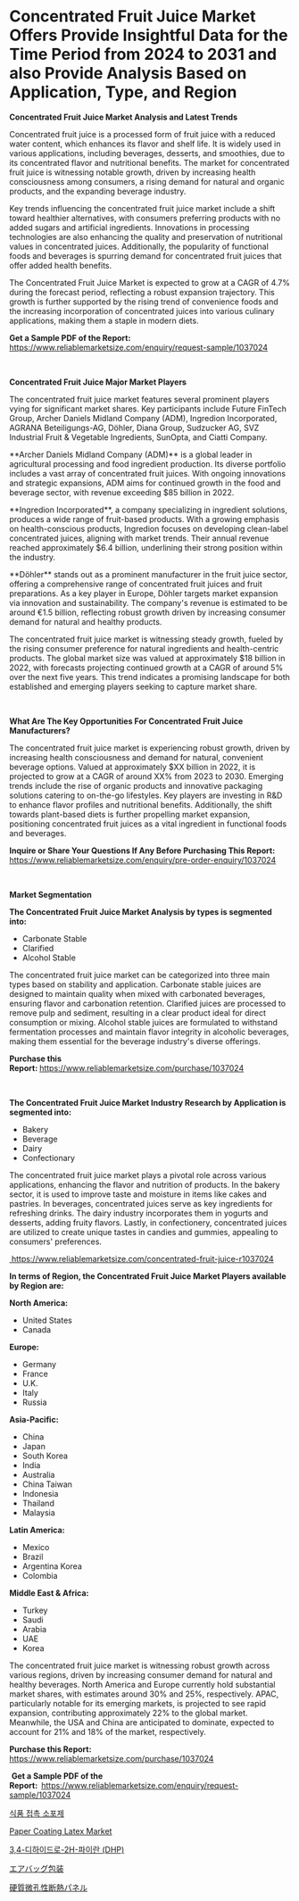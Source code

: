 <p><h1>Concentrated Fruit Juice Market Offers Provide Insightful Data for the Time Period from 2024 to 2031 and also Provide Analysis Based on Application, Type, and Region</h1></p><p><strong>Concentrated Fruit Juice Market Analysis and Latest Trends</strong></p>
<p><p>Concentrated fruit juice is a processed form of fruit juice with a reduced water content, which enhances its flavor and shelf life. It is widely used in various applications, including beverages, desserts, and smoothies, due to its concentrated flavor and nutritional benefits. The market for concentrated fruit juice is witnessing notable growth, driven by increasing health consciousness among consumers, a rising demand for natural and organic products, and the expanding beverage industry.</p><p>Key trends influencing the concentrated fruit juice market include a shift toward healthier alternatives, with consumers preferring products with no added sugars and artificial ingredients. Innovations in processing technologies are also enhancing the quality and preservation of nutritional values in concentrated juices. Additionally, the popularity of functional foods and beverages is spurring demand for concentrated fruit juices that offer added health benefits.</p><p>The Concentrated Fruit Juice Market is expected to grow at a CAGR of 4.7% during the forecast period, reflecting a robust expansion trajectory. This growth is further supported by the rising trend of convenience foods and the increasing incorporation of concentrated juices into various culinary applications, making them a staple in modern diets.</p></p>
<p><strong>Get a Sample PDF of the Report:&nbsp;</strong> <a href="https://www.reliablemarketsize.com/enquiry/request-sample/1037024">https://www.reliablemarketsize.com/enquiry/request-sample/1037024</a></p>
<p>&nbsp;</p>
<p><strong>Concentrated Fruit Juice Major Market Players</strong></p>
<p><p>The concentrated fruit juice market features several prominent players vying for significant market shares. Key participants include Future FinTech Group, Archer Daniels Midland Company (ADM), Ingredion Incorporated, AGRANA Beteiligungs-AG, Döhler, Diana Group, Sudzucker AG, SVZ Industrial Fruit & Vegetable Ingredients, SunOpta, and Ciatti Company.</p><p>**Archer Daniels Midland Company (ADM)** is a global leader in agricultural processing and food ingredient production. Its diverse portfolio includes a vast array of concentrated fruit juices. With ongoing innovations and strategic expansions, ADM aims for continued growth in the food and beverage sector, with revenue exceeding $85 billion in 2022.</p><p>**Ingredion Incorporated**, a company specializing in ingredient solutions, produces a wide range of fruit-based products. With a growing emphasis on health-conscious products, Ingredion focuses on developing clean-label concentrated juices, aligning with market trends. Their annual revenue reached approximately $6.4 billion, underlining their strong position within the industry.</p><p>**Döhler** stands out as a prominent manufacturer in the fruit juice sector, offering a comprehensive range of concentrated fruit juices and fruit preparations. As a key player in Europe, Döhler targets market expansion via innovation and sustainability. The company's revenue is estimated to be around €1.5 billion, reflecting robust growth driven by increasing consumer demand for natural and healthy products.</p><p>The concentrated fruit juice market is witnessing steady growth, fueled by the rising consumer preference for natural ingredients and health-centric products. The global market size was valued at approximately $18 billion in 2022, with forecasts projecting continued growth at a CAGR of around 5% over the next five years. This trend indicates a promising landscape for both established and emerging players seeking to capture market share.</p></p>
<p>&nbsp;</p>
<p><strong>What Are The Key Opportunities For Concentrated Fruit Juice Manufacturers?</strong></p>
<p><p>The concentrated fruit juice market is experiencing robust growth, driven by increasing health consciousness and demand for natural, convenient beverage options. Valued at approximately $XX billion in 2022, it is projected to grow at a CAGR of around XX% from 2023 to 2030. Emerging trends include the rise of organic products and innovative packaging solutions catering to on-the-go lifestyles. Key players are investing in R&D to enhance flavor profiles and nutritional benefits. Additionally, the shift towards plant-based diets is further propelling market expansion, positioning concentrated fruit juices as a vital ingredient in functional foods and beverages.</p></p>
<p><strong>Inquire or Share Your Questions If Any Before Purchasing This Report:</strong> <a href="https://www.reliablemarketsize.com/enquiry/pre-order-enquiry/1037024">https://www.reliablemarketsize.com/enquiry/pre-order-enquiry/1037024</a></p>
<p>&nbsp;</p>
<p><strong>Market Segmentation</strong></p>
<p><strong>The Concentrated Fruit Juice Market Analysis by types is segmented into:</strong></p>
<p><ul><li>Carbonate Stable</li><li>Clarified</li><li>Alcohol Stable</li></ul></p>
<p><p>The concentrated fruit juice market can be categorized into three main types based on stability and application. Carbonate stable juices are designed to maintain quality when mixed with carbonated beverages, ensuring flavor and carbonation retention. Clarified juices are processed to remove pulp and sediment, resulting in a clear product ideal for direct consumption or mixing. Alcohol stable juices are formulated to withstand fermentation processes and maintain flavor integrity in alcoholic beverages, making them essential for the beverage industry's diverse offerings.</p></p>
<p><strong>Purchase this Report:&nbsp;</strong><a href="https://www.reliablemarketsize.com/purchase/1037024">https://www.reliablemarketsize.com/purchase/1037024</a></p>
<p>&nbsp;</p>
<p><strong>The Concentrated Fruit Juice Market Industry Research by Application is segmented into:</strong></p>
<p><ul><li>Bakery</li><li>Beverage</li><li>Dairy</li><li>Confectionary</li></ul></p>
<p><p>The concentrated fruit juice market plays a pivotal role across various applications, enhancing the flavor and nutrition of products. In the bakery sector, it is used to improve taste and moisture in items like cakes and pastries. In beverages, concentrated juices serve as key ingredients for refreshing drinks. The dairy industry incorporates them in yogurts and desserts, adding fruity flavors. Lastly, in confectionery, concentrated juices are utilized to create unique tastes in candies and gummies, appealing to consumers' preferences.</p></p>
<p><a href="https://www.reliablemarketsize.com/concentrated-fruit-juice-r1037024">&nbsp;https://www.reliablemarketsize.com/concentrated-fruit-juice-r1037024</a></p>
<p><strong>In terms of Region, the Concentrated Fruit Juice Market Players available by Region are:</strong></p>
<p>
    <p> <strong> North America: </strong>
        <ul>
            <li>United States</li>
            <li>Canada</li>
        </ul>
        </p> 
    <p> <strong> Europe: </strong>
        <ul>
            <li>Germany</li>
            <li>France</li>
            <li>U.K.</li>
            <li>Italy</li>
            <li>Russia</li>
        </ul>
        </p> 
    <p> <strong> Asia-Pacific: </strong>
        <ul>
            <li>China</li>
            <li>Japan</li>
            <li>South Korea</li>
            <li>India</li>
            <li>Australia</li>
            <li>China Taiwan</li>
            <li>Indonesia</li>
            <li>Thailand</li>
            <li>Malaysia</li>
        </ul>
        </p> 
    <p> <strong> Latin America: </strong>
        <ul>
            <li>Mexico</li>
            <li>Brazil</li>
            <li>Argentina Korea</li>
            <li>Colombia</li>
        </ul>
        </p> 
    <p> <strong> Middle East & Africa: </strong>
        <ul>
            <li>Turkey</li>
            <li>Saudi</li>
            <li>Arabia</li>
            <li>UAE</li>
            <li>Korea</li>
        </ul>
    </p>
    </p>
<p><p>The concentrated fruit juice market is witnessing robust growth across various regions, driven by increasing consumer demand for natural and healthy beverages. North America and Europe currently hold substantial market shares, with estimates around 30% and 25%, respectively. APAC, particularly notable for its emerging markets, is projected to see rapid expansion, contributing approximately 22% to the global market. Meanwhile, the USA and China are anticipated to dominate, expected to account for 21% and 18% of the market, respectively.</p></p>
<p><strong>Purchase this Report: </strong><a href="https://www.reliablemarketsize.com/purchase/1037024">https://www.reliablemarketsize.com/purchase/1037024</a></p>
<p>&nbsp;<strong>Get a Sample PDF of the Report:&nbsp;&nbsp;</strong><a href="https://www.reliablemarketsize.com/enquiry/request-sample/1037024">https://www.reliablemarketsize.com/enquiry/request-sample/1037024</a></p>
<p><strong></strong></p>
<p><p><a href="https://medium.com/@reyeskohler20231/%EC%84%B8%EA%B3%84-food-contact-defoamers-market-%EC%9D%80-2024%EC%97%90%EC%84%9C-2031%EB%A1%9C-%EC%97%B0%ED%8F%89%EA%B7%A0-%EC%A6%9D%EA%B0%80%EC%9C%A8%EC%9D%84-%EB%B3%B4%EC%9D%BC-%EA%B2%83%EC%9C%BC%EB%A1%9C-%EC%98%88%EC%83%81%EB%90%A9%EB%8B%88%EB%8B%A4-4da4734dc8d8">식품 접촉 소포제</a></p><p><a href="https://issuu.com/reportprime-2/docs/paper-coating-latex-market-size-203_22be3fdf3db475">Paper Coating Latex Market</a></p><p><a href="https://medium.com/@reyeskohler20231/3-4-dihydro-2h-pyran-dhp-market-%EC%9D%98-%EA%B8%80%EB%A1%9C%EB%B2%8C-%EC%8B%9C%EC%9E%A5-%EA%B0%9C%EC%9A%94%EB%8A%94-%EC%A0%84-%EC%84%B8%EA%B3%84-%EB%B0%8F-%EC%A3%BC%EC%9A%94-%EC%8B%9C%EC%9E%A5%EC%9D%98-%EC%82%B0%EC%97%85%EC%97%90-%EC%98%81%ED%96%A5%EC%9D%84-%EB%AF%B8%EC%B9%98%EB%8A%94-%EC%A3%BC%EC%9A%94-%ED%8A%B8%EB%A0%8C%EB%93%9C%EC%97%90-%EB%8C%80%ED%95%9C-%EB%8F%85%ED%8A%B9%ED%95%9C-%EA%B4%80%EC%A0%90%EC%9D%84-%EC%A0%9C%EA%B3%B5%ED%95%A9%EB%8B%88%EB%8B%A4-1477072fc82c">3,4-디하이드로-2H-파이란 (DHP)</a></p><p><a href="https://medium.com/@billyarton5656871/air-bags-packaging-market-%E3%81%AF-%E3%82%B3%E3%82%B9%E3%83%88%E7%AE%A1%E7%90%86%E3%81%A8%E5%8A%B9%E7%8E%87%E5%90%91%E4%B8%8A%E3%82%92%E5%84%AA%E5%85%88%E3%81%97%E3%81%BE%E3%81%99-%E3%81%95%E3%82%89%E3%81%AB-%E5%A0%B1%E5%91%8A%E6%9B%B8%E3%81%AF%E5%B8%82%E5%A0%B4%E3%81%AE%E9%9C%80%E8%A6%81%E9%9D%A2%E3%81%A8%E4%BE%9B%E7%B5%A6%E9%9D%A2%E3%81%AE%E4%B8%A1%E6%96%B9%E3%82%92%E3%82%AB%E3%83%90%E3%83%BC%E3%81%97%E3%81%A6%E3%81%84%E3%81%BE%E3%81%99-air-bags-packaging-cc0da4e70504">エアバッグ包装</a></p><p><a href="https://medium.com/@amera666444/rigid-microporous-insulation-panel-b89f211e7c75">硬質微孔性断熱パネル</a></p></p>